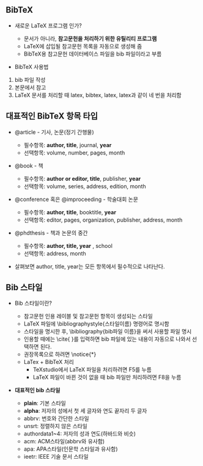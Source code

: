 ## BibTeX
* 새로운 LaTeX 프로그램 인가?
  * 문서가 아니라, **참고문헌을 처리하기 위한 유틸리티 프로그램**
  * LaTeX에 삽입될 참고문헌 목록을 자동으로 생성해 줌
  * BibTeX용 참고문헌 데이터베이스 파일을 bib 파일이라고 부름

* BibTeX 사용법
1. bib 파일 작성
2. 본문에서 참고
3. LaTeX 문서를 처리할 때 latex, bibtex, latex, latex과 같이 네 번을 처리함

## 대표적인 BibTeX 항목 타입
* @article - 기사, 논문(정기 간행물)
  * 필수항목: **author, title**, journal, **year**
  * 선택항목: volume, number, pages, month

* @book - 책
  * 필수항목: **author or editor, title**, publisher, **year**
  * 선택항목: volume, series, address, edition, month

* @conference 혹은 @improceeding - 학술대회 논문
  * 필수항목: **author, title**, booktitle, **year**
  * 선택항목: editor, pages, organization, publisher, address, month

* @phdthesis - 책과 논문의 중간
  * 필수항목: **author, title, year** , school
  * 선택항목: address, month

* 살펴보면 author, title, year는 모든 항목에서 필수적으로 나타난다.

## Bib 스타일
* Bib 스타일이란?
  * 참고문헌 인용 레이블 및 참고문헌 항목이 생성되는 스타일
  * LaTeX 파일에 \bibliographystyle{스타일이름} 명령어로 명시함
  * 스타일을 명시한 후, \bibliography{bib파일 이름}을 써서 사용할 파일 명시
  * 인용할 때에는 \cite{ }를 입력하면 bib 파일에 있는 내용이 자동으로 나와서 선택하면 된다.
  * 권장목록으로 하려면 \notice{*}
  * LaTex + BibTeX 처리
    * TeXstudio에서 LaTeX 파일을 처리하려면 F5를 누름
    * LaTeX 파일이 바뀐 것이 없을 때 bib 파일만 처리하려면 F8을 누름

* **대표적인 bib 스타일**
  * **plain**: 기본 스타일
  * **alpha**: 저자의 성에서 첫 세 글자와 연도 끝자리 두 글자
  * abbrv: 번호와 간단한 스타일
  * unsrt: 정렬하지 않은 스타일
  * authordata1~4: 저자의 성과 연도(하바드와 비슷)
  * acm: ACM스타일(abbrv와 유사함)
  * apa: APA스타일(인문학 스타일과 유사함)
  * ieetr: IEEE 기술 문서 스타일
